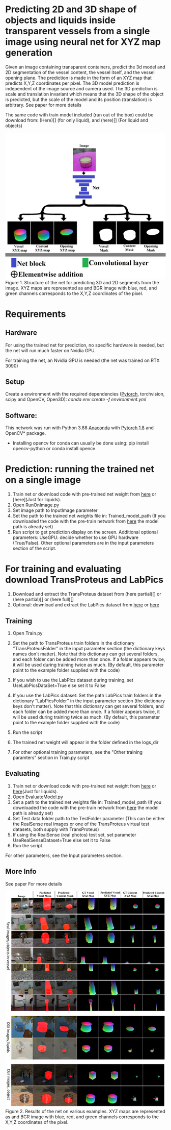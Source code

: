 # Predicting 2D and 3D shape of objects and liquids inside transparent vessels from a single image using neural net for XYZ map generation


Given an image containing transparent containers, predict the 3d model and 2D segmentation of the vessel content, the vessel itself, and the vessel opening plane.
The prediction is made in the form of an XYZ map that predicts X,Y,Z coordinates per pixel. 
The 3D model prediction is independent of the image source and camera used.
The 3D prediction is scale and translation invariant which means that the 3D shape of the object is predicted, but the scale of the model and its position (translation) is arbitrary.
See paper []() for more details

The same code with train model included (run out of the box) could be download from: (Here)[] (for only liquid), and (here)[] (For liquid and objects)

![](/Figure1.jpg)
Figure 1. Structure of the net for predicting 3D and 2D segments from the image. XYZ maps are represented as and BGR image with blue, red, and green channels corresponds to the X,Y,Z coordinates of the pixel.


  
# Requirements
## Hardware
For using the trained net for prediction, no specific hardware is needed, but the net will run much faster on Nvidia GPU.

For training the net, an Nvidia GPU is needed (the net was trained on RTX 3090)

## Setup
Create a environment with the required dependencies ([Pytorch](https://pytorch.org/), torchvision, scipy and OpenCV, Open3D): *conda env create -f environment.yml*

## Software:
This network was run with Python 3.88 [Anaconda](https://www.anaconda.com/download/) with  [Pytorch 1.8](https://pytorch.org/) and OpenCV* package.
* Installing opencv for conda can usually be done using: pip install opencv-python or conda install opencv

# Prediction: running the trained net on  a single image

1. Train net or download code with pre-trained net weight from [here]() or [here](Just for liquids).
2. Open RunOnImage.py
3. Set image path to InputImage parameter
4. Set the path to the trained net weights  file in: Trained_model_path  (If you downloaded the code with the pre-train network from [here]() the model path is already set) 
5. Run script to get prediction display on the screen.
Additional optional parameters: 
UseGPU: decide whether to use GPU hardware (True/False).
Other optional parameters are in the input parameters section of the script.

# For training and evaluating download TransProteus and LabPics

1. Download and extract the TransProteus dataset from (here partial)[] or (here partial)[] or (here full)[] 
2. Optional: download and extract the LabPics dataset from [here](https://zenodo.org/record/4736111#.YTkdcFtE1H4) or [here](https://www.kaggle.com/sagieppel/labpics-chemistry-labpics-medical)

## Training

1. Open Train.py
3. Set the path to TransProteus train folders in the dictionary "TransProteusFolder" in the input parameter section (the dictionary keys names don't matter). 
Note that this dictionary can get several folders, and each folder can be added more than once. If a folder appears twice, it will be used during training twice as much.
(By default, this parameter point to the example folder supplied with the code)

4. If you wish to use the LabPics dataset during training, set UseLabPicsDataSet=True  else set it to False

5. If you use the LabPics dataset: Set the path LabPics train folders in the dictionary  "LabPicsFolder" in the input parameter section (the dictionary keys don't matter).  Note that this dictionary can get several folders, and each folder can be added more than once. If a folder appears twice, it will be used during training twice as much.
(By default, this parameter point to the example folder supplied with the code)

6. Run the script
7. The trained net weight will appear in the folder defined in the  logs_dir 
8. For other optional training parameters, see the "Other training paramters" section in Train.py script

## Evaluating 

1. Train net or download code with pre-trained net weight from [here]() or [here]()(Just for liquids).
2. Open EvaluateModel.py
3. Set a path to the trained net weights  file in: Trained_model_path  (If you downloaded the code with the pre-train network from [here]() the model path is already set) 
4. Set Test data folder  path to the  TestFolder parameter (This can be either the RealSense real images or one of the TransProteus virtual test datasets, both supply with TransProteus)
5. If using the RealSense (real photos) test set,  set parameter UseRealSenseDataset=True else set it to False
6. Run the script

For other parameters, see the Input parameters section.


## More Info 
See paper []() For more details



![](/Figure2.jpg)
Figure 2. Results of the net on various examples. XYZ maps are represented as and BGR image with blue, red, and green channels corresponds to the X,Y,Z coordinates of the pixel.
